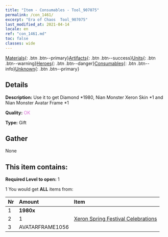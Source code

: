 ```yaml
---
title: "Item - Consumables - Tool_907075"
permalink: /con_1461/
excerpt: "Era of Chaos  Tool_907075"
last_modified_at: 2021-04-14
locale: en
ref: "con_1461.md"
toc: false
classes: wide
---
```

 [Materials](/Items/){: .btn .btn--primary}[Artifacts](/Items/Artifacts/){: .btn .btn--success}[Units](/Items/Units/){: .btn .btn--warning}[Heroes](/Items/Heroes/){: .btn .btn--danger}[Consumables](/Items/Consumables/){: .btn .btn--info}[Unknown](/Items/Unknown/){: .btn .btn--primary}

## Details
 **Description:** Use it to get Diamond *1980, Nian Monster Xeron Skin *1 and Nian Monster Avatar Frame *1

 **Quality:** <span style="color: #DA70D6">OK</span>

 **Type:** Gift

## Gather

  None

## This item contains:

 **Required Level to open:** 1

 1 You would get **ALL** items  from:

  | Nr | Amount |     Item    |
  |:---|:-------|:------------|
  | 1 |  **1980x** | <i class="fas fa-gem"/> |  | 
  | 2 | 1 | [Xeron Spring Festival Celebrations](/Items/con_1063/) | 
  | 3 | AVATARFRAME1056 | 
